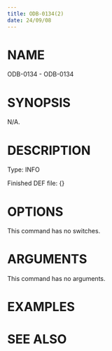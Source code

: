 ```yaml
---
title: ODB-0134(2)
date: 24/09/08
---
```


# NAME

ODB-0134 - ODB-0134

# SYNOPSIS

N/A.

# DESCRIPTION

Type: INFO

Finished DEF file: {}

# OPTIONS

This command has no switches.

# ARGUMENTS

This command has no arguments.

# EXAMPLES

# SEE ALSO

